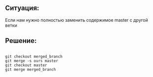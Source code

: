 Ситуация:
-------------
Если нам нужно полностью заменить содержимое master c другой ветки

Решение:
-------------
<code>
git checkout merged_branch
git merge -s ours master
git checkout master
git merge merged_branch
</code>